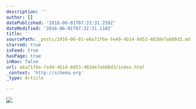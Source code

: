 ```yaml
---
description: ''
author: []
datePublished: '2016-06-01T07:22:31.259Z'
dateModified: '2016-06-01T07:22:31.110Z'
title: ''
sourcePath: _posts/2016-06-01-e6a71f6e-fe49-4b14-8d53-483de7a688d3.md
starred: true
inFeed: true
hasPage: true
inNav: false
url: e6a71f6e-fe49-4b14-8d53-483de7a688d3/index.html
_context: 'http://schema.org'
_type: Article

---
```

![](https://the-grid-user-content.s3-us-west-2.amazonaws.com/582da415-78cb-4000-872f-859ee90d87e2.jpg)